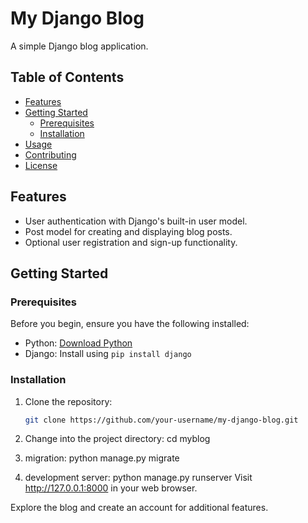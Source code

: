 # My Django Blog

A simple Django blog application.

## Table of Contents

- [Features](#features)
- [Getting Started](#getting-started)
  - [Prerequisites](#prerequisites)
  - [Installation](#installation)
- [Usage](#usage)
- [Contributing](#contributing)
- [License](#license)

## Features

- User authentication with Django's built-in user model.
- Post model for creating and displaying blog posts.
- Optional user registration and sign-up functionality.

## Getting Started

### Prerequisites

Before you begin, ensure you have the following installed:

- Python: [Download Python](https://www.python.org/downloads/)
- Django: Install using `pip install django`

### Installation

1. Clone the repository:

   ```bash
   git clone https://github.com/your-username/my-django-blog.git

2. Change into the project directory:
   cd myblog
3. migration:
   python manage.py migrate
4. development server: python manage.py runserver
Visit http://127.0.0.1:8000 in your web browser.

Explore the blog and create an account for additional features.

